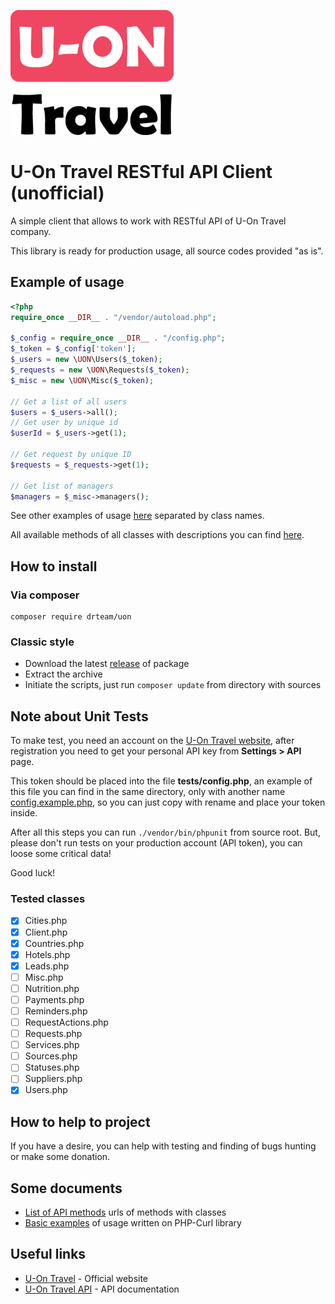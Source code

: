 ![U-On Travel Logo](extra/u-on.png)

# U-On Travel RESTful API Client (unofficial)

A simple client that allows to work with RESTful API of U-On Travel company.

This library is ready for production usage, all source codes provided "as is".


## Example of usage

```php
<?php
require_once __DIR__ . "/vendor/autoload.php";

$_config = require_once __DIR__ . "/config.php";
$_token = $_config['token'];
$_users = new \UON\Users($_token);
$_requests = new \UON\Requests($_token);
$_misc = new \UON\Misc($_token);

// Get a list of all users
$users = $_users->all();
// Get user by unique id
$userId = $_users->get(1);

// Get request by unique ID
$requests = $_requests->get(1);

// Get list of managers
$managers = $_misc->managers();
```

See other examples of usage [here](extra) separated by class names.

All available methods of all classes with descriptions you can find [here](README.API.md).


## How to install

### Via composer

    composer require drteam/uon

### Classic style

* Download the latest [release](https://github.com/DrTeamRocks/uon/releases) of package
* Extract the archive
* Initiate the scripts, just run `composer update` from directory with sources


## Note about Unit Tests

To make test, you need an account on the [U-On Travel website](https://u-on.ru/), after registration you
need to get your personal API key from **Settings > API** page.

This token should be placed into the file **tests/config.php**, an example of this file
you can find in the same directory, only with another name [config.example.php](tests/config.example.php),
so you can just copy with rename and place your token inside.

After all this steps you can run `./vendor/bin/phpunit` from source root.
But, please don't run tests on your production account (API token), you can loose some critical data! 

Good luck!

### Tested classes

* [x] Cities.php
* [x] Client.php
* [x] Countries.php
* [x] Hotels.php
* [x] Leads.php
* [ ] Misc.php
* [ ] Nutrition.php
* [ ] Payments.php
* [ ] Reminders.php
* [ ] RequestActions.php
* [ ] Requests.php
* [ ] Services.php
* [ ] Sources.php
* [ ] Statuses.php
* [ ] Suppliers.php
* [x] Users.php

## How to help to project

If you have a desire, you can help with testing and finding of bugs hunting or make some donation.

## Some documents

* [List of API methods](README.API.md) urls of methods with classes
* [Basic examples](README.BASIC.md) of usage written on PHP-Curl library


## Useful links

* [U-On Travel](https://u-on.ru) - Official website
* [U-On Travel API](https://api.u-on.ru/doc) - API documentation
